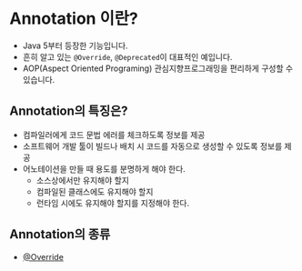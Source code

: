# Annotation 이란?
*  Java 5부터 등장한 기능입니다.
*  흔히 알고 있는 `@Override`, `@Deprecated`이 대표적인 예입니다.
*  AOP(Aspect Oriented Programing) 관심지향프로그래밍을 편리하게 구성할 수 있습니다.

## Annotation의 특징은?
* 컴파일러에게 코드 문법 에러를 체크하도록 정보를 제공
* 소프트웨어 개발 툴이 빌드나 배치 시 코드를 자동으로 생성할 수 있도록 정보를 제공
* 어노테이션을 만들 때 용도를 분명하게 해야 한다.
    * 소스상에서만 유지해야 할지
    * 컴파일된 클래스에도 유지해야 할지
    * 런타임 시에도 유지해야 할지를 지정해야 한다.

## Annotation의 종류
* [@Override](/Java/Annotation/Override.md)
